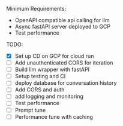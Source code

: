 Minimum Requirements:
- OpenAPI compatible api calling for llm
- Async fastAPI server deployed to GCP
- Test performance

TODO:
- [x] Set up CD on GCP for cloud run
- [ ] Add unauthenticated CORS for iteration
- [ ] Build llm wrapper with fastAPI
- [ ] Setup testing and CI
- [ ] deploy database for conversation history
- [ ] Add CORS and auth
- [ ] add logging and monitoring
- [ ] Test performance
- [ ] Prompt tune
- [ ] Performance tune with caching
